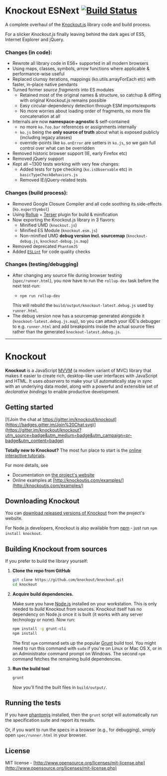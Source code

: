 # Knockout ESNext [![Build Status](https://travis-ci.org/justlep/knockout-next.svg?branch=master)](https://travis-ci.org/justlep/knockout-next) 

A complete overhaul of the [Knockout.js](https://knockoutjs.com/) library code and build process.

For a slicker *Knockout.js* finally leaving behind the dark ages of ES5, Internet Explorer and jQuery.


### Changes (in code):
* Rewrote all library code in ES6+ supported in all modern browsers
* Using maps, classes, symbols, arrow functions where applicable & performance-wise useful
* Replaced clumsy iterations, mappings (ko.utils.arrayForEach etc) with faster, in-place native pendants
* Turned former *source fragments* into ES modules 
  * Retained most of the original names & structure, so catchup & diffing with original Knockout.js remains possible
  * Easy circular-dependency detection through ESM imports/exports
  * No more worries about loading order of fragments, no more file concatenation at all
* Internals are now **namespace-agnostic** & self-contained   
  * no more `ko.foo.bar` references or assignments internally
  * `ko.js` being the **only source of truth** about what is exposed publicly (including legacy aliases)
  * override-points like `ko.onError` are setters in `ko.js`, so we gain full control over what can be overridden
* Removed historic browser support (IE, early Firefox etc)
* Removed jQuery support
* Kept all ~1300 tests working with very few changes:
  * Added tests for type checking (`ko.isObservable` etc) in `basicTypeCheckBehaviors.js`
  * Removed IE/jQuery-related tests

### Changes (build process):
* Removed Google Closure Compiler and all code soothing its side-effects (`ko.exportSymbol`)
* Using [Rollup](https://rollupjs.org/guide/en/) + [Terser](https://github.com/terser/terser) plugin for build & minification
* Now exporting the Knockout.js library in 3 flavors:
    * Minified UMD (`knockout.js`)
    * Minified ES Module (`knockout.esm.js`)
    * Non-minified UMD **debug version incl. sourcemap** (`knockout-debug.js`, `knockout-debug.js.map`)
* Removed deprecated `PhantomJS`
* Added [`ESLint`](https://eslint.org/) for code quality checks 

### Changes (testing/debugging)
* After changing any source file during browser testing (`spec/runner.html`), 
  you now have to run the `rollup-dev` task before the next test-run:    
    * ```shell script
      npm run rollup-dev
      ```
  This will rebuild the `build/output/knockout-latest.debug.js` used by `runner.html`.    
* The debug version now has a sourcemap generated alongside it (`knockout-latest.debug.js.map`), 
  so you can attach your IDE's debugger to e.g. `runner.html` and add breakpoints
  inside the actual source files rather than the generated `knockout-latest.debug.js`.  
  


  
---
   
    

# Knockout

**Knockout** is a JavaScript [MVVM](http://en.wikipedia.org/wiki/Model_View_ViewModel) (a modern variant of MVC) library that makes it easier to create rich, desktop-like user interfaces with JavaScript and HTML. It uses *observers* to make your UI automatically stay in sync with an underlying data model, along with a powerful and extensible set of *declarative bindings* to enable productive development.

## Getting started

[![Join the chat at https://gitter.im/knockout/knockout](https://badges.gitter.im/Join%20Chat.svg)](https://gitter.im/knockout/knockout?utm_source=badge&utm_medium=badge&utm_campaign=pr-badge&utm_content=badge)

**Totally new to Knockout?** The most fun place to start is the [online interactive tutorials](http://learn.knockoutjs.com/).

For more details, see

 * Documentation on [the project's website](http://knockoutjs.com/documentation/introduction.html)
 * Online examples at [http://knockoutjs.com/examples/](http://knockoutjs.com/examples/)

## Downloading Knockout

You can [download released versions of Knockout](http://knockoutjs.com/downloads/) from the project's website.

For Node.js developers, Knockout is also available from [npm](https://npmjs.org/) - just run `npm install knockout`.

## Building Knockout from sources

If you prefer to build the library yourself:

1. **Clone the repo from GitHub**

   ```sh
   git clone https://github.com/knockout/knockout.git
   cd knockout
   ```

2. **Acquire build dependencies.**

   Make sure you have [Node.js](http://nodejs.org/) installed on your workstation. This is only needed to _build_ Knockout from sources. Knockout itself has no dependency on Node.js once it is built (it works with any server technology or none). Now run:

   ```sh
   npm install -g grunt-cli
   npm install
   ```

   The first `npm` command sets up the popular [Grunt](http://gruntjs.com/) build tool. You might need to run this command with `sudo` if you're on Linux or Mac OS X, or in an Administrator command prompt on Windows. The second `npm` command fetches the remaining build dependencies.

3. **Run the build tool**

   ```sh
   grunt
   ```
   Now you'll find the built files in `build/output/`.

## Running the tests

If you have [phantomjs](http://phantomjs.org/download.html) installed, then the `grunt` script will automatically run the specification suite and report its results.

Or, if you want to run the specs in a browser (e.g., for debugging), simply open `spec/runner.html` in your browser.

## License

MIT license - [http://www.opensource.org/licenses/mit-license.php](http://www.opensource.org/licenses/mit-license.php)
